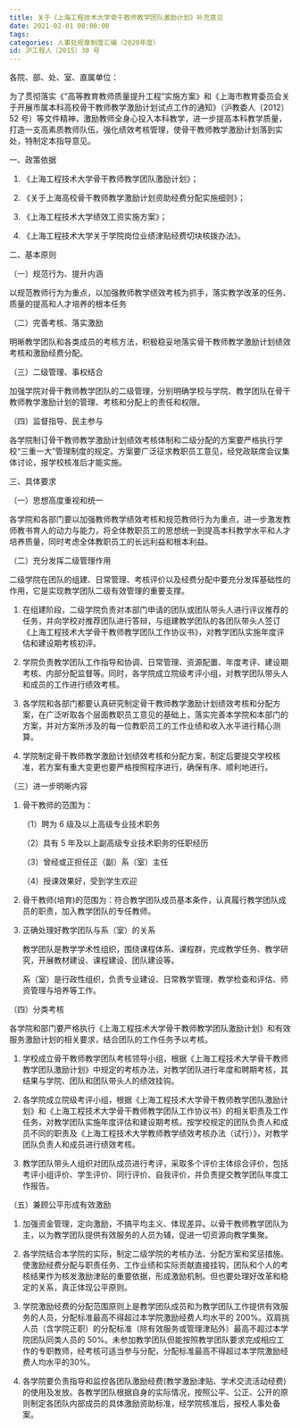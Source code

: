 ```yaml
---
title: 关于《上海工程技术大学骨干教师教学团队激励计划》补充意见
date: 2021-02-01 00:00:00
tags: 
categories: 人事处规章制度汇编（2020年度）
id: 沪工程人〔2015〕30 号
---
```


各院、部、处、室、直属单位：

为了贯彻落实《“高等教育教师质量提升工程”实施方案》和《上海市教育委员会关于开展市属本科高校骨干教师教学激励计划试点工作的通知》（沪教委人〔2012〕52 号）等文件精神，激励教师全身心投入本科教学，进一步提高本科教学质量，打造一支高素质教师队伍，强化绩效考核管理，使骨干教师教学激励计划落到实处，特制定本指导意见。

一、政策依据

1. 《上海工程技术大学骨干教师教学团队激励计划》；

2. 《关于上海高校骨干教师教学激励计划资助经费分配实施细则》；

3. 《上海工程技术大学绩效工资实施方案》；

4. 《上海工程技术大学关于学院岗位业绩津贴经费切块核拨办法》。

二、基本原则

（一）规范行为、提升内涵

以规范教师行为为重点，以加强教师教学绩效考核为抓手，落实教学改革的任务、质量的提高和人才培养的根本任务

（二）完善考核、落实激励

明晰教学团队和各类成员的考核方法，积极稳妥地落实骨干教师教学激励计划绩效考核和激励经费分配。

（三）二级管理、事权结合

加强学院对骨干教师教学团队的二级管理，分别明确学校与学院、教学团队在骨干教师教学激励计划的管理、考核和分配上的责任和权限。

（四）监督指导、民主参与

各学院制订骨干教师教学激励计划绩效考核体制和二级分配的方案要严格执行学校“三重一大”管理制度的规定。方案要广泛征求教职员工意见，经党政联席会议集体讨论，报学校核准后才能实施。

三、具体要求

（一）思想高度重视和统一

各学院和各部门要以加强教师教学绩效考核和规范教师行为为重点，进一步激发教师教书育人的动力与能力，将全体教职员工的思想统一到提高本科教学水平和人才培养质量，同时考虑全体教职员工的长远利益和根本利益。

（二）充分发挥二级管理作用

二级学院在团队的组建、日常管理、考核评价以及经费分配中要充分发挥基础性的作用，它是实现教学团队二级有效管理的重要支撑。

1. 在组建阶段，二级学院负责对本部门申请的团队或团队带头人进行评议推荐的任务，并向学校对推荐团队进行答辩，与组建教学团队的各团队带头人签订《上海工程技术大学骨干教师教学团队工作协议书》，对教学团队实施年度评估和建设期考核初评。

2. 学院负责教学团队工作指导和协调、日常管理、资源配置、年度考评、建设期考核、内部分配监督等。同时，各学院成立院级考评小组，对教学团队带头人和成员的工作进行绩效考核。

3. 各学院和各部门都要认真研究制定骨干教师教学激励计划绩效考核和分配方案，在广泛听取各个层面教职员工意见的基础上，落实完善本学院和本部门的方案，并对方案所涉及的每一位教职员工的工作业绩和收入水平进行精心测算。

4. 学院制定骨干教师教学激励计划绩效考核和分配方案，制定后要提交学校核准，若方案有重大变更也要严格按照程序进行，确保有序、顺利地进行。

（三）进一步明晰内容

1. 骨干教师的范围为：

   （1）聘为 6 级及以上高级专业技术职务

   （2）具有 5 年及以上副高级专业技术职务的任职经历

   （3）曾经或正担任正（副）系（室）主任

   （4）授课效果好，受到学生欢迎

2. 骨干教师(培育)的范围为：符合教学团队成员基本条件，认真履行教学团队成员的职责，加入教学团队的专任教师。

3. 正确处理好教学团队与系（室）的关系

   教学团队是教学学术性组织，围绕课程体系、课程群，完成教学任务、教学研究，开展教材建设、课程建设、团队建设等。

   系（室）是行政性组织，负责专业建设、日常教学管理、教学检查和评估、师资管理与培养等工作。

（四）分类考核

各学院和部门要严格执行《上海工程技术大学骨干教师教学团队激励计划》和有效服务激励计划的相关要求，结合团队的工作任务予以考核。

1. 学校成立骨干教师教学团队考核领导小组，根据《上海工程技术大学骨干教师教学团队激励计划》中规定的考核办法，对教学团队进行年度和聘期考核，其结果与学院、团队和团队带头人的绩效挂钩。

2. 各学院成立院级考评小组，根据《上海工程技术大学骨干教师教学团队激励计划》和《上海工程技术大学骨干教师教学团队工作协议书》的相关职责及工作任务，对教学团队实施年度评估和建设期考核。按学校规定的团队负责人和成员不同的职责及《上海工程技术大学教师教学绩效考核办法（试行）》，对教学团队负责人和成员进行绩效考核。

3. 教学团队带头人组织对团队成员进行考评，采取多个评价主体综合评价，包括考评小组评价、学生评价、同行评价、自我评价，并负责提交教学团队年度工作报告。

（五）兼顾公平形成有效激励

1. 加强资金管理，定向激励，不搞平均主义、体现差异。以骨干教师教学团队为主，以为教学团队提供有效服务的人员为辅，促进一切资源向教学集聚。

2. 各学院结合本学院的实际，制定二级学院的考核办法、分配方案和奖惩措施。使激励经费分配与职责任务、工作业绩和实际贡献直接挂钩，团队和个人的考核结果作为核发激励津贴的重要依据，形成激励机制。但也要处理好改革和稳定的关系，真正体现公平原则。

3.  学院激励经费的分配范围原则上是教学团队成员和为教学团队工作提供有效服务的人员，分配标准最高不得超过本学院激励经费人均水平的 200%。双肩挑人员（含学院正职）的分配标准（除有效服务或管理津贴外）最高不超过本学院团队同类人员的 50%。未参加教学团队但能按照教学团队要求完成相应工作的专职教师，经考核可适当参与分配，分配标准最高不得超过本学院激励经费人均水平的30%。

4. 各学院要负责指导和监控各团队激励经费(教学激励津贴、学术交流活动经费)的使用及发放。各教学团队根据自身的实际情况，按照公平、公正、公开的原则制定各团队内部成员的具体激励资助标准，经学院核准后，报校人事处备案。
